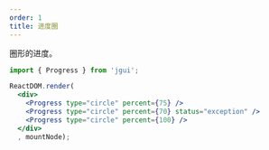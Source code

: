 ```yaml
---
order: 1
title: 进度圈
---
```


圈形的进度。

````jsx
import { Progress } from 'jgui';

ReactDOM.render(
  <div>
    <Progress type="circle" percent={75} />
    <Progress type="circle" percent={70} status="exception" />
    <Progress type="circle" percent={100} />
  </div>
  , mountNode);
````

<style>
.jgui-progress-circle-wrap,
.jgui-progress-line-wrap {
  margin-right: 8px;
  margin-bottom: 5px;
}
</style>
